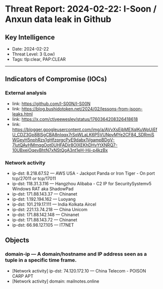 # Threat Report: 2024-02-22: I-Soon / Anxun data leak in Github


## Key Intelligence
* Date: 2024-02-22
* Threat Level: 3 (Low)
* Tags: tlp:clear, PAP:CLEAR

---

## Indicators of Compromise (IOCs)
### External analysis
* link: https://github.com/I-S00N/I-S00N
* link: https://blog.bushidotoken.net/2024/02/lessons-from-isoon-leaks.html
* link: https://x.com/ctiyeewesley/status/1760364208326418618
* link: https://blogger.googleusercontent.com/img/a/AVvXsEjbMEXqlKuWpUjEfU_CDZ3Gp88lSgCBA8nIqqx7rSqWLaLK6P5VUNpvMYe2CF84_SDRmiSWGeyH5nphRzs1gHfzprgcPyE9dabx1VgampBDgV-7lutQAyHMmqgOot0UHFADir8OlXEKhDHvYtXNRQ7-10UBxeiOqevBhtN7xNStQgA3nt1eH-Hji-p4kzBx

### Network activity
* ip-dst: 8.218.67.52 — AWS USA - Jackpot Panda or Iron Tiger - On port tcp/27011 or tcp/17011
* ip-dst: 118.31.3.116 — Hangzhou Alibaba - C2 IP for SecuritySystemv5 Windows RAT aka ShadowPad
* ip-dst: 171.88.143.37 — Chinanet
* ip-dst: 1.192.194.162 — Luoyang
* ip-dst: 101.219.17.111 — India Kolkata Aircel
* ip-dst: 221.13.74.218 — China Unicom
* ip-dst: 171.88.142.148 — Chinanet
* ip-dst: 171.88.143.72 — Chinanet
* ip-dst: 66.98.127.105 — IT7NET

## Objects
### domain-ip — A domain/hostname and IP address seen as a tuple in a specific time frame.
* [Network activity] ip-dst: 74.120.172.10 — China Telecom - POISON CARP APT
* [Network activity] domain: mailnotes.online

